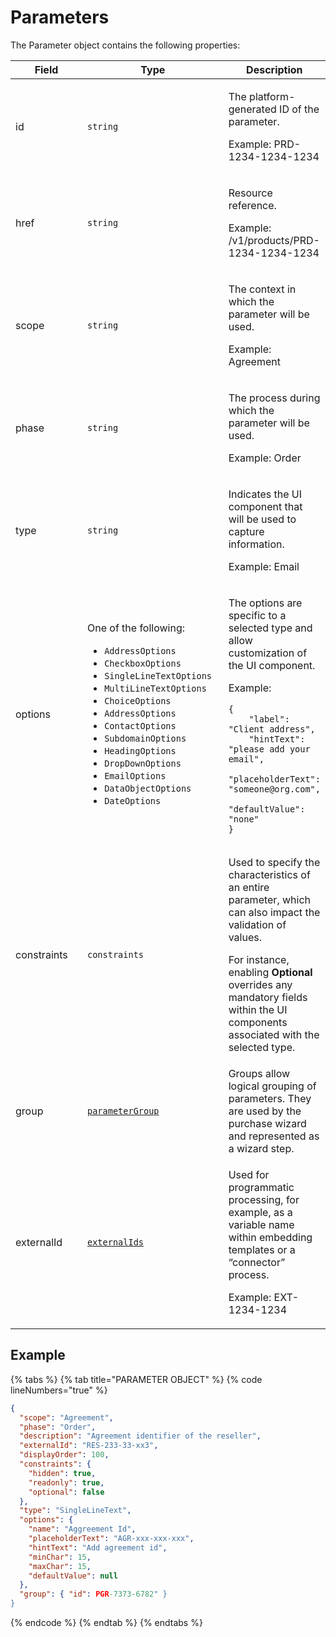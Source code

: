 # Parameters

The Parameter object contains the following properties:

<table><thead><tr><th width="141">Field</th><th width="239">Type</th><th>Description</th></tr></thead><tbody><tr><td>id</td><td><code>string</code></td><td><p>The platform-generated ID of the parameter. </p><p>Example: PRD-1234-1234-1234</p></td></tr><tr><td>href</td><td><code>string</code></td><td><p>Resource reference. </p><p>Example: /v1/products/PRD-1234-1234-1234</p></td></tr><tr><td>scope</td><td><code>string</code></td><td><p>The context in which the parameter will be used. </p><p>Example: Agreement</p></td></tr><tr><td>phase</td><td><code>string</code></td><td><p>The process during which the parameter will be used. </p><p>Example: Order</p></td></tr><tr><td>type</td><td><code>string</code></td><td><p>Indicates the UI component that will be used to capture information. </p><p>Example: Email</p></td></tr><tr><td>options</td><td><p>One of the following: </p><p></p><ul><li><code>AddressOptions</code></li><li><code>CheckboxOptions</code></li><li><code>SingleLineTextOptions</code></li><li><code>MultiLineTextOptions</code></li><li><code>ChoiceOptions</code></li><li><code>AddressOptions</code></li><li><code>ContactOptions</code></li><li><code>SubdomainOptions</code></li><li><code>HeadingOptions</code></li><li><code>DropDownOptions</code></li><li><code>EmailOptions</code></li><li><code>DataObjectOptions</code></li><li><code>DateOptions</code><br></li></ul></td><td><p>The options are specific to a selected type and allow customization of the UI component. </p><p>Example:</p><pre class="language-json" data-overflow="wrap" data-line-numbers><code class="lang-json">{
    "label": "Client address",
    "hintText": "please add your email",
    "placeholderText": "someone@org.com",
    "defaultValue": "none"
}
</code></pre></td></tr><tr><td>constraints</td><td><code>constraints</code></td><td><p>Used to specify the characteristics of an entire parameter, which can also impact the validation of values. </p><p></p><p>For instance, enabling <strong>Optional</strong> overrides any mandatory fields within the UI components associated with the selected type.</p></td></tr><tr><td>group</td><td><a href="../parameter-group/"><code>parameterGroup</code></a></td><td>Groups allow logical grouping of parameters. They are used by the purchase wizard and represented as a wizard step. </td></tr><tr><td>externalId</td><td><a href="../../common-api-objects/externalids.md"><code>externalIds</code></a></td><td><p>Used for programmatic processing, for example, as a variable name within embedding templates or a “connector” process. </p><p>Example: EXT-1234-1234</p></td></tr></tbody></table>

## Example

{% tabs %}
{% tab title="PARAMETER OBJECT" %}
{% code lineNumbers="true" %}
```json
{
  "scope": "Agreement",
  "phase": "Order",
  "description": "Agreement identifier of the reseller",
  "externalId": "RES-233-33-xx3",
  "displayOrder": 100,
  "constraints": {
    "hidden": true,
    "readonly": true,
    "optional": false
  },
  "type": "SingleLineText",
  "options": {
    "name": "Aggreement Id",
    "placeholderText": "AGR-xxx-xxx-xxx",
    "hintText": "Add agreement id",
    "minChar": 15,
    "maxChar": 15,
    "defaultValue": null
  },
  "group": { "id": PGR-7373-6782" }
}
```
{% endcode %}
{% endtab %}
{% endtabs %}
